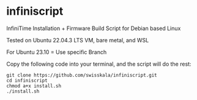 # infiniscript
InfiniTime Installation + Firmware Build Script for Debian based Linux

Tested on Ubuntu 22.04.3 LTS VM, bare metal, and WSL

For Ubuntu 23.10 = Use specific Branch

Copy the following code into your terminal, and the script will do the rest:
```
git clone https://github.com/swisskala/infiniscript.git
cd infiniscript
chmod a+x install.sh
./install.sh
```




